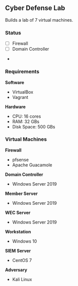 ## Cyber Defense Lab
Builds a lab of 7 virtual machines. 

### Status
* [ ] Firewall
* [ ] Domain Controller
* 

### Requirements
**Software**
* VirtualBox
* Vagrant

**Hardware**
* CPU: 16 cores
* RAM: 32 GBs
* Disk Space: 500 GBs 

### Virtual Machines
**Firewall**  
* pfsense
* Apache Guacamole

**Domain Controller**  
* Windows Server 2019

**Member Server**  
* Windows Server 2019

**WEC Server**  
* Windows Server 2019

**Workstation**  
* Windows 10

**SIEM Server**  
* CentOS 7

**Adversary**  
* Kali Linux